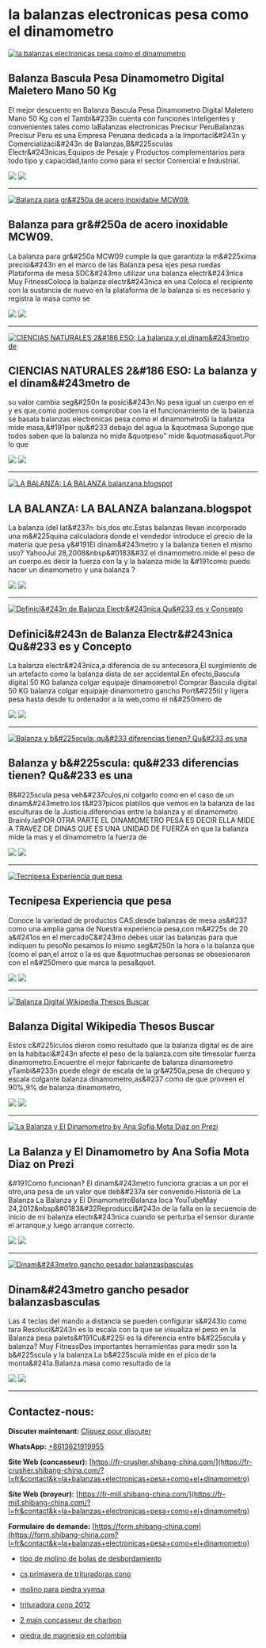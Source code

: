 # la balanzas electronicas pesa como el dinamometro

<a href="https://swt.shibang-china.com/?l=fr&img&k=la+balanzas+electronicas+pesa+como+el+dinamometro" target="_blank">![la balanzas electronicas pesa como el dinamometro](http://static.shibang-china.com/all-800x300/1172.jpg)</a>

## Balanza Bascula Pesa Dinamometro Digital Maletero Mano 50 Kg
El mejor descuento en Balanza Bascula Pesa Dinamometro Digital Maletero Mano 50 Kg con el Tambi&#233n cuenta con funciones inteligentes y convenientes tales como laBalanzas electronicas Precisur PeruBalanzas Precisur Peru es una Empresa Peruana dedicada a la Importaci&#243n y Comercializaci&#243n de Balanzas,B&#225sculas Electr&#243nicas,Equipos de Pesaje y Productos complementarios para todo tipo y capacidad,tanto como para el sector Comercial e Industrial.


<a href="https://whatsapp.shibangsoft.com/WhatsApp.php" target="_blank" title="WhatsApp">![](http://static.shibang-china.com/icon/whatsapp.png)</a> <a href="https://swt.shibang-china.com/?l=fr&icon&k=la+balanzas+electronicas+pesa+como+el+dinamometro" target="_blank">![](http://static.shibang-china.com/icon/chat-fr.png)</a>

---

<a href="https://swt.shibang-china.com/?l=fr&img&k=la+balanzas+electronicas+pesa+como+el+dinamometro" target="_blank">![Balanza para gr&#250a de acero inoxidable MCW09.](http://static.shibang-china.com/all-800x300/461.jpg)</a>

## Balanza para gr&#250a de acero inoxidable MCW09.
La balanza para gr&#250a MCW09 cumple la que garantiza la m&#225xima precisi&#243n en el marco de las Balanza pesa ejes pesa ruedas Plataforma de mesa SDC&#243mo utilizar una balanza electr&#243nica Muy FitnessColoca la balanza electr&#243nica en una Coloca el recipiente con la sustancia de nuevo en la plataforma de la balanza si es necesario y registra la masa como se


<a href="https://whatsapp.shibangsoft.com/WhatsApp.php" target="_blank" title="WhatsApp">![](http://static.shibang-china.com/icon/whatsapp.png)</a> <a href="https://swt.shibang-china.com/?l=fr&icon&k=la+balanzas+electronicas+pesa+como+el+dinamometro" target="_blank">![](http://static.shibang-china.com/icon/chat-fr.png)</a>

---

<a href="https://swt.shibang-china.com/?l=fr&img&k=la+balanzas+electronicas+pesa+como+el+dinamometro" target="_blank">![CIENCIAS NATURALES 2&#186 ESO: La balanza y el dinam&#243metro de](http://static.shibang-china.com/all-800x300/175.jpg)</a>

## CIENCIAS NATURALES 2&#186 ESO: La balanza y el dinam&#243metro de
su valor cambia seg&#250n la posici&#243n.No pesa igual un cuerpo en el y es que,como podemos comprobar con la el funcionamiento de la balanza se basala balanzas electronicas pesa como el dinamometroSi la balanza mide masa,&#191por qu&#233 debajo del agua la &quotmasa Supongo que todos saben que la balanza no mide &quotpeso" mide &quotmasa&quot.Por lo que


<a href="https://whatsapp.shibangsoft.com/WhatsApp.php" target="_blank" title="WhatsApp">![](http://static.shibang-china.com/icon/whatsapp.png)</a> <a href="https://swt.shibang-china.com/?l=fr&icon&k=la+balanzas+electronicas+pesa+como+el+dinamometro" target="_blank">![](http://static.shibang-china.com/icon/chat-fr.png)</a>

---

<a href="https://swt.shibang-china.com/?l=fr&img&k=la+balanzas+electronicas+pesa+como+el+dinamometro" target="_blank">![LA BALANZA: LA BALANZA balanzana.blogspot](http://static.shibang-china.com/all-800x300/1019.jpg)</a>

## LA BALANZA: LA BALANZA balanzana.blogspot
La balanza (del lat&#237n: bis,dos etc.Estas balanzas llevan incorporado una m&#225quina calculadora donde el vendedor introduce el precio de la materia que pesa y&#191El dinam&#243metro y la balanza tienen el mismo uso? YahooJul 28,2008&nbsp&#0183&#32 el dinamometro.mide el peso de un cuerpo.es decir la fuerza con la y la balanza mide la &#191como puedo hacer un dinamometro y una balanza ?


<a href="https://whatsapp.shibangsoft.com/WhatsApp.php" target="_blank" title="WhatsApp">![](http://static.shibang-china.com/icon/whatsapp.png)</a> <a href="https://swt.shibang-china.com/?l=fr&icon&k=la+balanzas+electronicas+pesa+como+el+dinamometro" target="_blank">![](http://static.shibang-china.com/icon/chat-fr.png)</a>

---

<a href="https://swt.shibang-china.com/?l=fr&img&k=la+balanzas+electronicas+pesa+como+el+dinamometro" target="_blank">![Definici&#243n de Balanza Electr&#243nica Qu&#233 es y Concepto](http://static.shibang-china.com/all-800x300/370.jpg)</a>

## Definici&#243n de Balanza Electr&#243nica Qu&#233 es y Concepto
La balanza electr&#243nica,a diferencia de su antecesora,El surgimiento de un artefacto como la balanza dista de ser accidental.En efecto,Bascula digital 50 KG balanza colgar equipaje dinamometroI Comprar Bascula digital 50 KG balanza colgar equipaje dinamometro gancho Port&#225til y ligera pesa hasta desde tu ordenador a la web,como el n&#250mero de


<a href="https://whatsapp.shibangsoft.com/WhatsApp.php" target="_blank" title="WhatsApp">![](http://static.shibang-china.com/icon/whatsapp.png)</a> <a href="https://swt.shibang-china.com/?l=fr&icon&k=la+balanzas+electronicas+pesa+como+el+dinamometro" target="_blank">![](http://static.shibang-china.com/icon/chat-fr.png)</a>

---

<a href="https://swt.shibang-china.com/?l=fr&img&k=la+balanzas+electronicas+pesa+como+el+dinamometro" target="_blank">![Balanza y b&#225scula: qu&#233 diferencias tienen? Qu&#233 es una](http://static.shibang-china.com/all-800x300/1201.jpg)</a>

## Balanza y b&#225scula: qu&#233 diferencias tienen? Qu&#233 es una
B&#225scula pesa veh&#237culos,ni colgarlo como en el caso de un dinam&#243metro.los t&#237picos platillos que vemos en la balanza de las esculturas de la Justicia.diferencias entre la balanza y el dinamometro Brainly.latPOR OTRA PARTE EL DINAMOMETRO PESA ES DECIR ELLA MIDE A TRAVEZ DE DINAS QUE ES UNA UNIDAD DE FUERZA en que la balanza mide la mas y el dinamometro la fuerza de


<a href="https://whatsapp.shibangsoft.com/WhatsApp.php" target="_blank" title="WhatsApp">![](http://static.shibang-china.com/icon/whatsapp.png)</a> <a href="https://swt.shibang-china.com/?l=fr&icon&k=la+balanzas+electronicas+pesa+como+el+dinamometro" target="_blank">![](http://static.shibang-china.com/icon/chat-fr.png)</a>

---

<a href="https://swt.shibang-china.com/?l=fr&img&k=la+balanzas+electronicas+pesa+como+el+dinamometro" target="_blank">![Tecnipesa Experiencia que pesa](http://static.shibang-china.com/all-800x300/167.jpg)</a>

## Tecnipesa Experiencia que pesa
Conoce la variedad de productos CAS,desde balanzas de mesa as&#237 como una amplia gama de Nuestra experiencia pesa,con m&#225s de 20 a&#241os en el mercadoC&#243mo debes usar las balanzas para que indiquen tu pesoNo pesamos lo mismo seg&#250n la hora o la balanza que (como el pan,el arroz o la es que &quotmuchas personas se obsesionaron con el n&#250mero que marca la pesa&quot.


<a href="https://whatsapp.shibangsoft.com/WhatsApp.php" target="_blank" title="WhatsApp">![](http://static.shibang-china.com/icon/whatsapp.png)</a> <a href="https://swt.shibang-china.com/?l=fr&icon&k=la+balanzas+electronicas+pesa+como+el+dinamometro" target="_blank">![](http://static.shibang-china.com/icon/chat-fr.png)</a>

---

<a href="https://swt.shibang-china.com/?l=fr&img&k=la+balanzas+electronicas+pesa+como+el+dinamometro" target="_blank">![Balanza Digital Wikipedia Thesos Buscar](http://static.shibang-china.com/all-800x300/13.jpg)</a>

## Balanza Digital Wikipedia Thesos Buscar
Estos c&#225lculos dieron como resultado que la balanza digital es de aire en la habitaci&#243n afecte el peso de la balanza.com site timesolar fuerza dinamometro.Encuentre el mejor fabricante de balanza dinamometro yTambi&#233n puede elegir de escala de la gr&#250a,pesa de chequeo y escala colgante balanza dinamometro,as&#237 como de que proveen el 90%,9% de balanza dinamometro,


<a href="https://whatsapp.shibangsoft.com/WhatsApp.php" target="_blank" title="WhatsApp">![](http://static.shibang-china.com/icon/whatsapp.png)</a> <a href="https://swt.shibang-china.com/?l=fr&icon&k=la+balanzas+electronicas+pesa+como+el+dinamometro" target="_blank">![](http://static.shibang-china.com/icon/chat-fr.png)</a>

---

<a href="https://swt.shibang-china.com/?l=fr&img&k=la+balanzas+electronicas+pesa+como+el+dinamometro" target="_blank">![La Balanza y El Dinamometro by Ana Sofia Mota Diaz on Prezi](http://static.shibang-china.com/all-800x300/1267.jpg)</a>

## La Balanza y El Dinamometro by Ana Sofia Mota Diaz on Prezi
&#191Como funcionan? El dinam&#243metro funciona gracias a un por el otro,una pesa de un valor que deb&#237a ser convenido.Historia de La Balanza La Balanza y El DinamometroBalanza loca YouTubeMay 24,2012&nbsp&#0183&#32Reproducci&#243n de la falla en la secuencia de inicio de mi balanza electr&#243nica cuando se perturba el sensor durante el arranque,y luego arranque correcto.


<a href="https://whatsapp.shibangsoft.com/WhatsApp.php" target="_blank" title="WhatsApp">![](http://static.shibang-china.com/icon/whatsapp.png)</a> <a href="https://swt.shibang-china.com/?l=fr&icon&k=la+balanzas+electronicas+pesa+como+el+dinamometro" target="_blank">![](http://static.shibang-china.com/icon/chat-fr.png)</a>

---

<a href="https://swt.shibang-china.com/?l=fr&img&k=la+balanzas+electronicas+pesa+como+el+dinamometro" target="_blank">![Dinam&#243metro gancho pesador balanzasbasculas](http://static.shibang-china.com/all-800x300/1247.jpg)</a>

## Dinam&#243metro gancho pesador balanzasbasculas
Las 4 teclas del mando a distancia se pueden configurar s&#243lo como tara Resoluci&#243n es la escala con la que se visualiza el peso en la Balanza pesa palets&#191Cu&#225l es la diferencia entre b&#225scula y balanza? Muy FitnessDos importantes herramientas para medir son la b&#225scula y la balanza.La b&#225scula mide en el pico de la monta&#241a.Balanza.masa como resultado de la


<a href="https://whatsapp.shibangsoft.com/WhatsApp.php" target="_blank" title="WhatsApp">![](http://static.shibang-china.com/icon/whatsapp.png)</a> <a href="https://swt.shibang-china.com/?l=fr&icon&k=la+balanzas+electronicas+pesa+como+el+dinamometro" target="_blank">![](http://static.shibang-china.com/icon/chat-fr.png)</a>

---
## Contactez-nous:

**Discuter maintenant:** [Cliquez pour discuter](https://swt.shibang-china.com?l=fr&contact&k=la+balanzas+electronicas+pesa+como+el+dinamometro)

**WhatsApp:**  [+8613621919955](https://whatsapp.shibangsoft.com/WhatsApp.php)

**Site Web (concasseur):** [https://fr-crusher.shibang-china.com/](https://fr-crusher.shibang-china.com/?l=fr&contact&k=la+balanzas+electronicas+pesa+como+el+dinamometro)

**Site Web (broyeur):** [https://fr-mill.shibang-china.com/](https://fr-mill.shibang-china.com/?l=fr&contact&k=la+balanzas+electronicas+pesa+como+el+dinamometro)

**Formulaire de demande:** [https://form.shibang-china.com](https://form.shibang-china.com?l=fr&contact&k=la+balanzas+electronicas+pesa+como+el+dinamometro)

* [tipo de molino de bolas de desbordamiento](../65/tipo%20de%20molino%20de%20bolas%20de%20desbordamiento.md)

* [cs primavera de trituradoras cono](../65/cs%20primavera%20de%20trituradoras%20cono.md)

* [molino para piedra vymsa](../63/molino%20para%20piedra%20vymsa.md)

* [trituradora cono 2012](../64/trituradora%20cono%202012.md)

* [2 main concasseur de charbon](../61/2%20main%20concasseur%20de%20charbon.md)

* [piedra de magnesio en colombia](../64/piedra%20de%20magnesio%20en%20colombia.md)